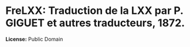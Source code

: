 # FreLXX: Traduction de la LXX par P. GIGUET et autres traducteurs, 1872.

**License:** Public Domain